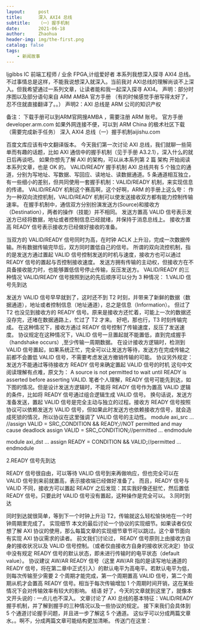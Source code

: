 ```yaml
---
layout:     post
title:      深入 AXI4 总线
subtitle:   （一）握手机制
date:       2021-06-18
author:     Zhaohua
header-img: img/the-first.png
catalog: false
tags:
    - 新闻故事
---
```





ljgibbs
IC 前端工程师 / 业余 FPGA,计组爱好者
本系列我想深入探寻 AXI4 总线。不过事情总是这样，不能我说想深入就深入。当前我对 AXI总线的理解尚谈不上深入。但我希望通过一系列文章，让读者能和我一起深入探寻 AXI4。
声明：部分时序图以及部分语句来自 ARM AMBA 官方手册
（有的时候感觉手册写得太好了，忍不住就直接翻译了。。）
声明2：AXI 总线是 ARM 公司的知识产权

备注：
下载手册可以到ARM官网搜AMBA ，需要注册 ARM 账号。
官方手册​developer.arm.com
如果外网连接不便，可以到 ARM China 的极术社区下载（需要完成新手任务）
深入 AXI4 总线（一）握手机制​aijishu.com

百度文库应该有中文翻译版本。
今天我们第一次讨论 AXI 总线，我们就聊一些简单而有趣的话题，比如 AXI 通信中的握手机制（见于手册 A3.2.1），深入什么的就日后再谈吧。
如果你想先了解 AXI 的架构，可以从本系列第 2 篇 架构 开始阅读本系列文章，也是 OK 的。
VALID/READY 握手机制
AXI 总线共有 5 个独立的通道，分别为写地址、写数据、写回应、读地址、读数据通道。5 条通道相互独立，有一些细小的差别，但共同使用一套握手机制：VALID/READY 机制，来实现信息的传递。
VALID/READY 机制这个赛高啊，这个好啊，ARM 的手册上这么夸：
作为一种双向流控机制，VALID/READY 机制可以使发送接收双方都有能力控制传输速率。
在握手机制中，通信双方分别扮演发送方(Source)和接收方（Destination），两者的操作（技能）并不相同。
发送方置高 VALID 信号表示发送方已经将数据，地址或者控制信息已经就绪，并保持于消息总线上。
接收方置高 READY 信号表示接收方已经做好接收的准备。

当双方的 VALID/READY 信号同时为高，在时钟 ACLK 上升沿，完成一次数据传输。所有数据传输完毕后，双方同时置低自己的信号。
所谓的双向流控机制，指的是发送方通过置起 VALID 信号控制发送的时机与速度，接收方也可以通过 READY 信号的置起与否控制接收速度。
发送方拥有传输的主动权，但接收方在不具备接收能力时，也能够置低信号停止传输，反压发送方。
VALID/READY 的三种情况
VALID/READY 信号按照到达的先后顺序可以分为 3 种情况：
1.VALID 信号先到达

发送方 VALID 信号早早就到了，这时还不到 T2 时刻，并带来了新鲜的数据（数据通道），地址或者控制信息（地址通道），总之是信息（Information）。
但过了 T2 也没见到接收方的 READY 信号。原来是接收方还忙着，可能上一次的数据还没存完，还堵在数据通路上，忙过了 T2 才来。
好吧，那也行，T3 时刻传输完成。
在这种情况下，接收方通过 READY 信号控制了传输速度，反压了发送速度。
协议规定在这种情况下，VALID 信号一旦置起就不能置低，直到完成握手（handshake occurs）,至少传输一周期数据。
在设计接收方逻辑时，检测到 VALID 信号置起，如果系统正忙，完全可以让发送方等待，发送方在完成传输之前都不会置低 VALID 信号，不需要考虑发送方撤销传输的可能。
协议另外规定：发送方不能通过等待接收方 READY 信号来确定置起 VALID 信号的时机
这句中文阅读理解有点难，原文为：
A source is not permitted to wait until READY is asserted before asserting VALID.
笔者个人理解，READY 信号可能先到达，如下图的情况。但是设计发送方逻辑时，不能将 READY 信号作为置高 VALID 逻辑的条件，比如将 READY 信号通过组合逻辑生成 VALID 信号。
换句话说，发送方准备发送，置起 VALID 信号是完全主动与独立的过程。接收方 READY 信号按照协议可以依赖发送方 VALID 信号，但如果此时发送方也依赖接收方信号，就会造成死锁的情况，所以协议在这里强调了 VALID 信号的主动性。
module axi_src
...
//assign VALID = SRC_CONDITION && READY;//NOT permitted and may cause deadlock
assign VALID = SRC_CONDITION;//permitted 
...
endmodule

module axi_dst
...
assign READY = CONDITION && VALID;//permitted
...
endmodule

2.READY 信号先到达

READY 信号很自由，可以等待 VALID 信号到来再做响应，但也完全可以在 VALID 信号到来前就置高，表示接收端已经做好准备了。
而且，READY 信号与 VALID 不同，接收方可以置起 READY 之后发现：其实我好像还挺忙，然后置低 READY 信号。只要此时 VALID 信号没有置起，这种操作是完全可以。
3.同时到达

同时到达就很简单，等到下一个时钟上升沿 T2，传输就这么轻松愉快地在一个时钟周期里完成了。
实现细节
本文的最后讨论一个协议的实现细节。如果读者仅仅想了解 AXI 协议的使用，那么每篇文章的实现细节章节可以跳过。这个章节面向有实现 AXI 协议需求的读者。
前文我们讨论过， READY 信号原则上由接收方自身的接收状况以及 VALID 信号控制。（或者仅由接收方自身的接收状况决定）协议中没有规定 READY 信号的默认状态，即未进行传输时的电平状态（default value）。
协议建议 AW/AR READY 信号（这里 AW/AR 指的是读写地址通道的 READY 信号，将在第二章中正式引入）的默认电平为高电平。若默认电平为低，则每次传输至少需要 2 个周期才能完成，第一个周期置高 VALID 信号，第二个周期从机才会置高 READY 信号。相当于每次传输增加 1 个周期时间开销，这在某些情况下会对传输效率有较大的影响。
结语
好了，今天的文章就到这里了，就像本文开头说的 : 一点儿也不深入。
文章讨论了 AXI 总线的基本特征：VALID/READY 握手机制，并了解到握手的三种情况以及一些协议的规定。
接下来我们会具体到 5 个通道讨论握手问题，并且进一步了解这 5 个通道。
这似乎可以分成两篇文章水。。啊不，分成两篇文章可能结构更加清晰。
传送门在这里：


